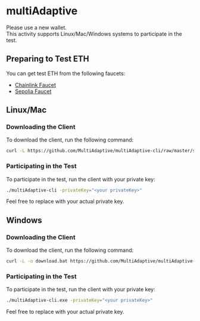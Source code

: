 # multiAdaptive
Please use a new wallet.  
This activity supports Linux/Mac/Windows systems to participate in the test.

## Preparing to Test ETH
You can get test ETH from the following faucets:

- [Chainlink Faucet](https://faucets.chain.link/)
- [Sepolia Faucet](https://sepolia-faucet.pk910.de/)



## Linux/Mac

### Downloading the Client

To download the client, run the following command:

```sh
curl -L https://github.com/MultiAdaptive/multiAdaptive-cli/raw/master/scripts/download.sh | bash
```

### Participating in the Test  
To participate in the test, run the client with your private key:
```sh
./multiAdaptive-cli -privateKey="<your privateKey>"
```
Feel free to replace <your privateKey> with your actual private key.

## Windows

### Downloading the Client

To download the client, run the following command:

```sh
curl -L -o download.bat https://github.com/MultiAdaptive/multiAdaptive-cli/raw/master/scripts/download.bat && download.bat
```

### Participating in the Test
To participate in the test, run the client with your private key:
```sh
./multiAdaptive-cli.exe -privateKey="<your privateKey>"
```
Feel free to replace <your privateKey> with your actual private key.
